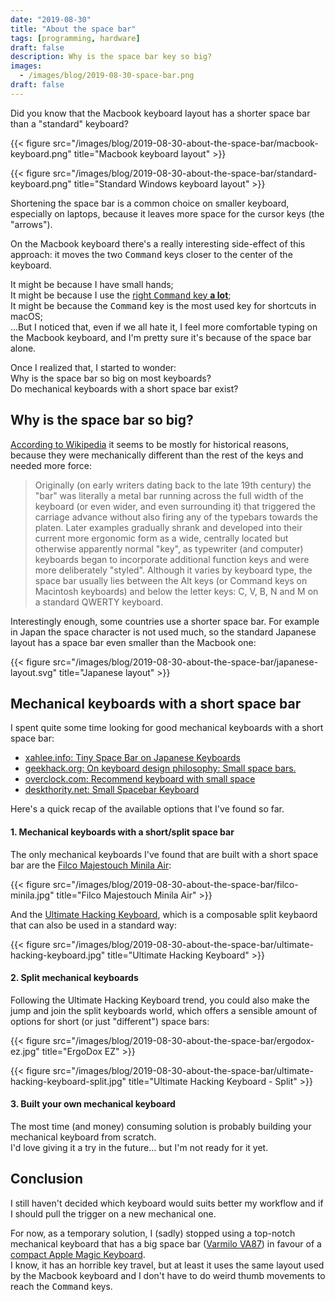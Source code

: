 ```yaml
---
date: "2019-08-30"
title: "About the space bar"
tags: [programming, hardware]
draft: false
description: Why is the space bar key so big?
images:
  - /images/blog/2019-08-30-space-bar.png
draft: false
---
```



Did you know that the Macbook keyboard layout has a shorter space bar than a "standard" keyboard?

{{< figure src="/images/blog/2019-08-30-about-the-space-bar/macbook-keyboard.png" title="Macbook keyboard layout" >}}

{{< figure src="/images/blog/2019-08-30-about-the-space-bar/standard-keyboard.png" title="Standard Windows keyboard layout" >}}

Shortening the space bar is a common choice on smaller keyboard, especially on laptops, because it leaves more space for the cursor keys (the "arrows").   

On the Macbook keyboard there's a really interesting side-effect of this approach: it moves the two <kbd>Command</kbd> keys closer to the center of the keyboard.  

It might be because I have small hands;  
It might be because I use the [right <kbd>Command</kbd> key **a lot**](/2019/08/12/how-to-activate-your-remapped-cursor-keys/);  
It might be because the <kbd>Command</kbd> key is the most used key for shortcuts in macOS;  
...But I noticed that, even if we all hate it, I feel more comfortable typing on the Macbook keyboard, and I'm pretty sure it's because of the space bar alone.  

Once I realized that, I started to wonder:  
Why is the space bar so big on most keyboards?   
Do mechanical keyboards with a short space bar exist?  

## Why is the space bar so big?

[According to Wikipedia](https://en.m.wikipedia.org/wiki/Space_bar) it seems to be mostly for historical reasons, because they were mechanically different than the rest of the keys and needed more force:

> Originally (on early writers dating back to the late 19th century) the "bar" was literally a metal bar running across the full width of the keyboard (or even wider, and even surrounding it) that triggered the carriage advance without also firing any of the typebars towards the platen. Later examples gradually shrank and developed into their current more ergonomic form as a wide, centrally located but otherwise apparently normal "key", as typewriter (and computer) keyboards began to incorporate additional function keys and were more deliberately "styled". Although it varies by keyboard type, the space bar usually lies between the Alt keys (or Command keys on Macintosh keyboards) and below the letter keys: C, V, B, N and M on a standard QWERTY keyboard.

Interestingly enough, some countries use a shorter space bar.
For example in Japan the space character is not used much, so the standard Japanese layout has a space bar even smaller than the Macbook one:

{{< figure src="/images/blog/2019-08-30-about-the-space-bar/japanese-layout.svg" title="Japanese layout" >}}

## Mechanical keyboards with a short space bar

I spent quite some time looking for good mechanical keyboards with a short space bar:  

- [xahlee.info: Tiny Space Bar on Japanese Keyboards](http://xahlee.info/kbd/tiny_space_bar_japanese_keyboard.html)    
- [geekhack.org: On keyboard design philosophy: Small space bars.](https://geekhack.org/index.php?topic=77569.0)  
- [overclock.com: Recommend keyboard with small space](https://www.overclock.net/forum/373-keyboards/1636607-recommend-keyboard-small-space-additional-buttons-under-space-aka-true-gaming-ergonomic-keyboard.html)  
- [deskthority.net: Small Spacebar Keyboard](https://deskthority.net/viewtopic.php?t=7157)

Here's a quick recap of the available options that I've found so far.  

#### 1. Mechanical keyboards with a short/split space bar

The only mechanical keyboards I've found that are built with a short space bar are the [Filco Majestouch Minila Air](https://www.diatec.co.jp/en/det.php?prod_c=1471): 

{{< figure src="/images/blog/2019-08-30-about-the-space-bar/filco-minila.jpg" title="Filco Majestouch Minila Air" >}}

And the [Ultimate Hacking Keyboard](https://ultimatehackingkeyboard.com/), which is a composable split keybaord that can also be used in a standard way:  

{{< figure src="/images/blog/2019-08-30-about-the-space-bar/ultimate-hacking-keyboard.jpg" title="Ultimate Hacking Keyboard" >}}

#### 2. Split mechanical keyboards

Following the Ultimate Hacking Keyboard trend, you could also make the jump and join the split keyboards world, which offers a sensible amount of options for short (or just "different") space bars:  

{{< figure src="/images/blog/2019-08-30-about-the-space-bar/ergodox-ez.jpg" title="ErgoDox EZ" >}}

{{< figure src="/images/blog/2019-08-30-about-the-space-bar/ultimate-hacking-keyboard-split.jpg" title="Ultimate Hacking Keyboard - Split" >}}

#### 3. Built your own mechanical keyboard

The most time (and money) consuming solution is probably building your mechanical keyboard from scratch.  
I'd love giving it a try in the future... but I'm not ready for it yet.  

## Conclusion

I still haven't decided which keyboard would suits better my workflow and if I should pull the trigger on a new mechanical one.   

 For now, as a temporary solution, I (sadly) stopped using a top-notch mechanical keyboard that has a big space bar ([Varmilo VA87](https://www.varmilo.com/keyboardproscenium/en_subject_product_detailed?subjectid=31)) in favour of a [compact Apple Magic Keyboard](https://www.apple.com/shop/product/MLA22LL/A/magic-keyboard-us-english).  
 I know, it has an horrible key travel, but at least it uses the same layout used by the Macbook keyboard and I don't have to do weird thumb movements to reach the <kbd>Command</kbd> keys.   

